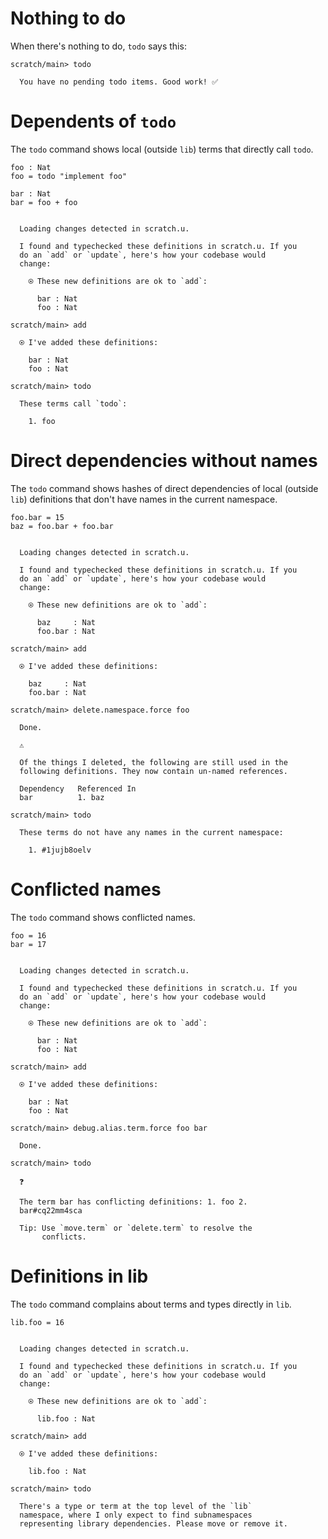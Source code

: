 # Nothing to do

When there's nothing to do, `todo` says this:

```ucm
scratch/main> todo

  You have no pending todo items. Good work! ✅

```
# Dependents of `todo`

The `todo` command shows local (outside `lib`) terms that directly call `todo`.

```unison
foo : Nat
foo = todo "implement foo"

bar : Nat
bar = foo + foo
```

```ucm

  Loading changes detected in scratch.u.

  I found and typechecked these definitions in scratch.u. If you
  do an `add` or `update`, here's how your codebase would
  change:
  
    ⍟ These new definitions are ok to `add`:
    
      bar : Nat
      foo : Nat

```
```ucm
scratch/main> add

  ⍟ I've added these definitions:
  
    bar : Nat
    foo : Nat

scratch/main> todo

  These terms call `todo`:
  
    1. foo

```
# Direct dependencies without names

The `todo` command shows hashes of direct dependencies of local (outside `lib`) definitions that don't have names in
the current namespace.

```unison
foo.bar = 15
baz = foo.bar + foo.bar
```

```ucm

  Loading changes detected in scratch.u.

  I found and typechecked these definitions in scratch.u. If you
  do an `add` or `update`, here's how your codebase would
  change:
  
    ⍟ These new definitions are ok to `add`:
    
      baz     : Nat
      foo.bar : Nat

```
```ucm
scratch/main> add

  ⍟ I've added these definitions:
  
    baz     : Nat
    foo.bar : Nat

scratch/main> delete.namespace.force foo

  Done.

  ⚠️
  
  Of the things I deleted, the following are still used in the
  following definitions. They now contain un-named references.
  
  Dependency   Referenced In
  bar          1. baz

scratch/main> todo

  These terms do not have any names in the current namespace:
  
    1. #1jujb8oelv

```
# Conflicted names

The `todo` command shows conflicted names.

```unison
foo = 16
bar = 17
```

```ucm

  Loading changes detected in scratch.u.

  I found and typechecked these definitions in scratch.u. If you
  do an `add` or `update`, here's how your codebase would
  change:
  
    ⍟ These new definitions are ok to `add`:
    
      bar : Nat
      foo : Nat

```
```ucm
scratch/main> add

  ⍟ I've added these definitions:
  
    bar : Nat
    foo : Nat

scratch/main> debug.alias.term.force foo bar

  Done.

scratch/main> todo

  ❓
  
  The term bar has conflicting definitions: 1. foo 2.
  bar#cq22mm4sca
  
  Tip: Use `move.term` or `delete.term` to resolve the
       conflicts.

```
# Definitions in lib

The `todo` command complains about terms and types directly in `lib`.

```unison
lib.foo = 16
```

```ucm

  Loading changes detected in scratch.u.

  I found and typechecked these definitions in scratch.u. If you
  do an `add` or `update`, here's how your codebase would
  change:
  
    ⍟ These new definitions are ok to `add`:
    
      lib.foo : Nat

```
```ucm
scratch/main> add

  ⍟ I've added these definitions:
  
    lib.foo : Nat

scratch/main> todo

  There's a type or term at the top level of the `lib`
  namespace, where I only expect to find subnamespaces
  representing library dependencies. Please move or remove it.

```
